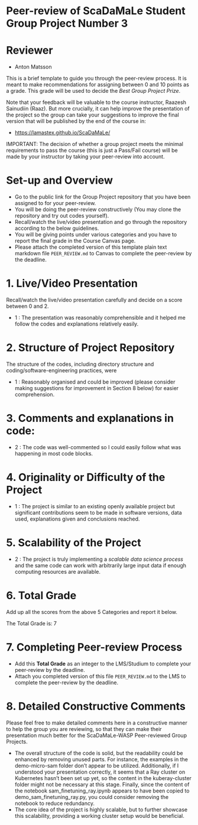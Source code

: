 # Peer-review of ScaDaMaLe Student Group Project Number 3

# Reviewer

- Anton Matsson

This is a brief template to guide you through the peer-review process.
It is meant to make recommendations for assigning between 0 and 10 points as a grade.
This grade will be used to decide the *Best Group Project Prize*.

Note that your feedback will be valuable to the course instructor, Raazesh Sainudiin (Raaz).
But more crucially, it can help improve the presentation of the project so the group can take your suggestions to improve the final version that will be published by the end of the course in:

- https://lamastex.github.io/ScaDaMaLe/

IMPORTANT: The decision of whether a group project meets the minimal requirements to pass the course (this is just a Pass/Fail course) will be made by your instructor by taking your peer-review into account.

# Set-up and Overview

- Go to the public link for the Group Project repository that you have been assigned to for your peer-review.
- You will be doing the peer-review constructively (You may clone the repository and try out codes yourself).
- Recall/watch the live/video presentation and go through the repository according to the below guidelines.
- You will be giving points under various categories and you have to report the final grade in the Course Canvas page.
- Please attach the completed version of this template plain text markdown file `PEER_REVIEW.md` to Canvas to complete the peer-review by the deadline.

# 1. Live/Video Presentation

Recall/watch the live/video presentation carefully and decide on a score between 0 and 2.

- 1 : The presentation was reasonably comprehensible and it helped me follow the codes and explanations relatively easily.

# 2. Structure of Project Repository

The structure of the codes, including directory structure and coding/software-engineering practices, were  

- 1 : Reasonably organised and could be improved (please consider making suggestions for improvement in Section 8 below) for easier comprehension.

# 3. Comments and explanations in code:

- 2 : The code was well-commented so I could easily follow what was happening in most code blocks.

# 4. Originality or Difficulty of the Project

- 1 : The project is similar to an existing openly available project but significant contributions seem to be made in software versions, data used, explanations given and conclusions reached.

# 5. Scalability of the Project

- 2 : The project is truly implementing a *scalable data science process* and the same code can work with arbitrarily large input data if enough computing resources are available.

# 6. Total Grade

Add up all the scores from the above 5 Categories and report it below.

The Total Grade is: 7

# 7. Completing Peer-review Process

- Add this **Total Grade** as an integer to the LMS/Studium to complete your peer-review by the deadline.
- Attach you completed version of this file `PEER_REVIEW.md` to the LMS to complete the peer-review by the deadline.

# 8. Detailed Constructive Comments

Please feel free to make detailed comments here in a constructive manner to help the group you are reviewing, so that they can make their presentation much better for the ScaDaMaLe-WASP Peer-reviewed Group Projects.

- The overall structure of the code is solid, but the readability could be enhanced by removing unused parts. For instance, the examples in the demo-micro-sam folder don’t appear to be utilized. Additionally, if I understood your presentation correctly, it seems that a Ray cluster on Kubernetes hasn’t been set up yet, so the content in the kuberay-cluster folder might not be necessary at this stage. Finally, since the content of the notebook sam_finetuning_ray.ipynb appears to have been copied to demo_sam_finetuning_ray.py, you could consider removing the notebook to reduce redundancy.
- The core idea of the project is highly scalable, but to further showcase this scalability, providing a working cluster setup would be beneficial.
